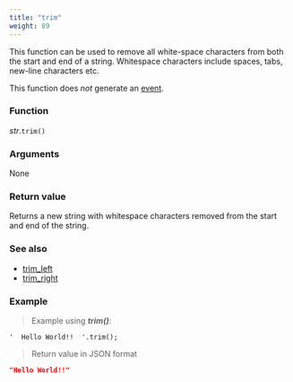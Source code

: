 ```yaml
---
title: "trim"
weight: 89
---
```


This function can be used to remove all white-space characters from both the start and end of a string.
Whitespace characters include spaces, tabs, new-line characters etc.

This function does *not* generate an [event](../../../overview/events).

### Function

*str*.`trim()`

### Arguments

None

### Return value

Returns a new string with whitespace characters removed from the start and end of the string.

### See also

- [trim_left](../trim_left)
- [trim_right](../trim_right)

### Example

> Example using ***trim()***:

```thingsdb,json_response
'  Hello World!!  '.trim();
```

> Return value in JSON format

```json
"Hello World!!"
```
